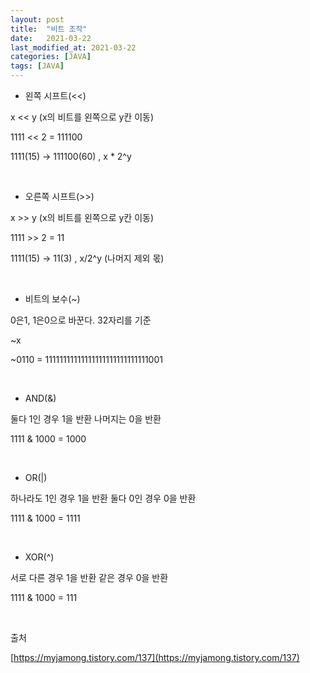 ```yaml
---
layout: post
title:  "비트 조작"
date:   2021-03-22
last_modified_at: 2021-03-22
categories: [JAVA]
tags: [JAVA]
---
```


- 왼쪽 시프트(<<)

x << y (x의 비트를 왼쪽으로 y칸 이동)

1111 << 2 = 111100

1111(15) -> 111100(60)  ,   x * 2^y

<br/>

- 오른쪽 시프트(>>)

x >> y (x의 비트를 왼쪽으로 y칸 이동)

1111 >> 2 = 11

1111(15) -> 11(3)   , x/2^y (나머지 제외 몫)

<br/>

- 비트의 보수(~)

0은1, 1은0으로 바꾼다. 32자리를 기준

~x

~0110 = 11111111111111111111111111111001

<br/>

- AND(&)

둘다 1인 경우 1을 반환 나머지는 0을 반환

1111 & 1000 = 1000

<br/>

- OR(|)

하나라도 1인 경우 1을 반환 둘다 0인 경우 0을 반환

1111 & 1000 = 1111

<br/>

- XOR(^)

서로 다른 경우 1을 반환 같은 경우 0을 반환

1111 & 1000 = 111


<br/>

출처

[https://myjamong.tistory.com/137](https://myjamong.tistory.com/137)
